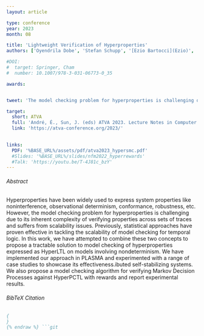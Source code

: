 ```yaml
---
layout: article

type: conference
year: 2023
month: 08

title: 'Lightweight Verification of Hyperproperties'
authors: ['Oyendrila Dobe', 'Stefan Schupp', '[Ezio Bartocci](Ezio)', '[Borzoo Bonakdarpour](Borzoo)', '[Axel Legay](Axel)', '[Miroslav Pajic](Miroslav)', '[Yu Wang](Yu)' ]

#DOI:
#  target: Springer, Cham
#  number: 10.1007/978-3-031-06773-0_35

awards:


tweet: 'The model checking problem for hyperproperties is challenging due to its inherent complexity of verifying properties across sets of traces and suffers from scalability issues. We have attempted to combine these two concepts to propose a tractable solution to model checking of hyperproperties expressed as HyperLTL on models involving nondeterminism. We have implemented our approach in PLASMA and experimented with a range of case studies to showcase its effectiveness.'

target:
  short: ATVA
  full: 'André, É., Sun, J. (eds) ATVA 2023. Lecture Notes in Computer Science, vol 14216'
  link: 'https://atva-conference.org/2023/'
  

links:
  PDF: '%BASE_URL%/assets/pdf/atva2023_hypersmc.pdf'
  #Slides: '%BASE_URL%/slides/nfm2022_hyperrewards'
  #Talk: 'https://youtu.be/T-4J81c_bzY'
---
```


###### Abstract

Hyperproperties have been widely used to express system properties like noninterference, observational determinism, conformance, robustness, etc. However, the model checking problem for hyperproperties is challenging due to its inherent complexity of verifying properties across sets of traces and suffers from scalability issues. Previously, statistical approaches have proven effective in tackling the scalability of model checking for temporal logic. In this work, we have attempted to combine these two concepts to propose a tractable solution to model checking of hyperproperties expressed as HyperLTL on models involving nondeterminism. We have implemented our approach in PLASMA and experimented with a range of case studies to showcase its effectiveness.ibuted self-stabilizing systems. We also propose a model checking algorithm for verifying Markov Decision Processes against HyperPCTL with rewards and report experimental results.

###### BibTeX Citation

```bibtex {% raw %}
{
}
{% endraw %} ```git 